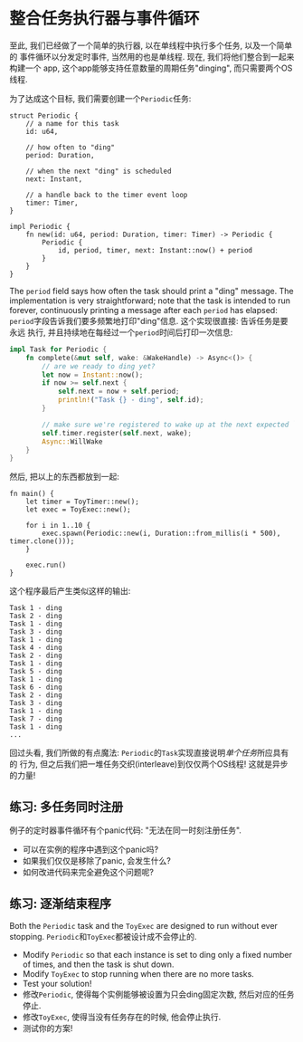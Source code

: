 # 整合任务执行器与事件循环

至此, 我们已经做了一个简单的执行器, 以在单线程中执行多个任务, 以及一个简单的
事件循环以分发定时事件, 当然用的也是单线程. 现在, 我们将他们整合到一起来构建一个
app, 这个app能够支持任意数量的周期任务"dinging", 而只需要两个OS线程.

为了达成这个目标, 我们需要创建一个`Periodic`任务:

```rust,no_run
struct Periodic {
    // a name for this task
    id: u64,

    // how often to "ding"
    period: Duration,

    // when the next "ding" is scheduled
    next: Instant,

    // a handle back to the timer event loop
    timer: Timer,
}

impl Periodic {
    fn new(id: u64, period: Duration, timer: Timer) -> Periodic {
        Periodic {
            id, period, timer, next: Instant::now() + period
        }
    }
}
```

The `period` field says how often the task should print a "ding" message. The
implementation is very straightforward; note that the task is intended to run
forever, continuously printing a message after each `period` has elapsed:
`period`字段告诉我们要多频繁地打印"ding"信息. 这个实现很直接: 告诉任务是要永远
执行, 并且持续地在每经过一个`period`时间后打印一次信息:

```rust
impl Task for Periodic {
    fn complete(&mut self, wake: &WakeHandle) -> Async<()> {
        // are we ready to ding yet?
        let now = Instant::now();
        if now >= self.next {
            self.next = now + self.period;
            println!("Task {} - ding", self.id);
        }

        // make sure we're registered to wake up at the next expected `ding`
        self.timer.register(self.next, wake);
        Async::WillWake
    }
}
```

然后, 把以上的东西都放到一起:

```rust,no_run
fn main() {
    let timer = ToyTimer::new();
    let exec = ToyExec::new();

    for i in 1..10 {
        exec.spawn(Periodic::new(i, Duration::from_millis(i * 500), timer.clone()));
    }

    exec.run()
}
```

这个程序最后产生类似这样的输出:

```
Task 1 - ding
Task 2 - ding
Task 1 - ding
Task 3 - ding
Task 1 - ding
Task 4 - ding
Task 2 - ding
Task 1 - ding
Task 5 - ding
Task 1 - ding
Task 6 - ding
Task 2 - ding
Task 3 - ding
Task 1 - ding
Task 7 - ding
Task 1 - ding
...
```

回过头看, 我们所做的有点魔法: `Periodic`的`Task`实现直接说明*单个任务*所应具有的
行为, 但之后我们把一堆任务交织(interleave)到仅仅两个OS线程! 这就是异步的力量!

## 练习: 多任务同时注册

例子的定时器事件循环有个panic代码: "无法在同一时刻注册任务".

- 可以在实例的程序中遇到这个panic吗?
- 如果我们仅仅是移除了panic, 会发生什么?
- 如何改进代码来完全避免这个问题呢?

## 练习: 逐渐结束程序

Both the `Periodic` task and the `ToyExec` are designed to run
without ever stopping.
`Periodic`和`ToyExec`都被设计成不会停止的.

- Modify `Periodic` so that each instance is set to ding only a fixed number of
  times, and then the task is shut down.
- Modify `ToyExec` to stop running when there are no more tasks.
- Test your solution!
- 修改`Periodic`, 使得每个实例能够被设置为只会ding固定次数, 然后对应的任务停止.
- 修改`ToyExec`, 使得当没有任务存在的时候, 他会停止执行.
- 测试你的方案!

